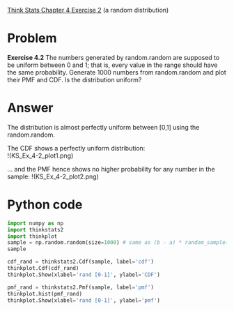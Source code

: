 [Think Stats Chapter 4 Exercise 2](http://greenteapress.com/thinkstats2/html/thinkstats2005.html#toc41) (a random distribution)

# Problem  
**Exercise 4.2** The numbers generated by random.random are supposed to be uniform between 0 and 1; that is, every value in the range should have the same probability.
Generate 1000 numbers from random.random and plot their PMF and CDF. Is the distribution uniform?

# Answer  
The distribution is almost perfectly uniform between [0,1] using the random.random. 

The CDF shows a perfectly uniform distribution:  
!(KS_Ex_4-2_plot1.png)  

... and the PMF hence shows no higher probability for any number in the sample:
!(KS_Ex_4-2_plot2.png)  

# Python code  
```python
import numpy as np
import thinkstats2
import thinkplot
sample = np.random.random(size=1000) # same as (b - a) * random_sample() + a, aka (1 - 0) * random_sample() + 0
sample

cdf_rand = thinkstats2.Cdf(sample, label='cdf')
thinkplot.Cdf(cdf_rand)
thinkplot.Show(xlabel='rand [0-1]', ylabel='CDF')

pmf_rand = thinkstats2.Pmf(sample, label='pmf')
thinkplot.hist(pmf_rand)
thinkplot.Show(xlabel='rand [0-1]', ylabel='pmf')
```